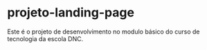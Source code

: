 # projeto-landing-page
Este é o projeto de desenvolvimento no modulo básico do curso de tecnologia da escola DNC.
